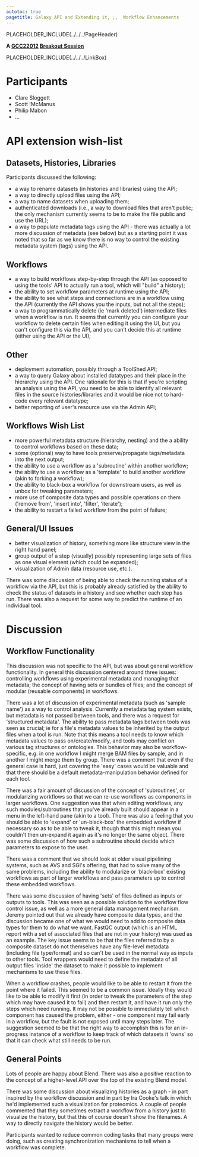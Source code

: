 ```yaml
---
autotoc: true
pagetitle: Galaxy API and Extending it, ;,  Workflow Enhancements
---
```

PLACEHOLDER_INCLUDE(../../../PageHeader)



**A [GCC22012](/Events/GCC2012) [Breakout Session](/Events/GCC2012/Program/Breakouts)**

PLACEHOLDER_INCLUDE(../../../LinkBox) <div class='right'></div>

# Participants
* Clare Sloggett
* Scott !McManus
* Philip Mabon
* ...

# API extension wish-list
## Datasets, Histories, Libraries
Participants discussed the following:

* a way to rename datasets (in histories and libraries) using the API;
* a way to directly upload files using the API;
* a way to name datasets when uploading them;
* authenticated downloads (i.e., a way to download files that aren't public; the only mechanism currently seems to be to make the file public and use the URL);
* a way to populate metadata tags using the API - there was actually a lot more discussion of metadata (see below) but as a starting point it was noted that so far as we know there is no way to control the existing metadata system (tags) using the API.

## Workflows
* a way to build workflows step-by-step through the API (as opposed to using the tools' API to actually run a tool, which will "build" a history);
* the ability to set workflow parameters at runtime using the API;
* the ability to see what steps and connections are in a workflow using the API (currently the API shows you the inputs, but not all the steps);
* a way to programmatically delete (ie 'mark deleted') intermediate files when a workflow is run. It seems that currently you can configure your workflow to delete certain files when editing it using the UI, but you can't configure this via the API, and you can't decide this at runtime (either using the API or the UI);

## Other
* deployment automation, possibly through a ToolShed API;
* a way to query Galaxy about installed datatypes and their place in the hierarchy using the API. One rationale for this is that if you're scripting an analysis using the API, you need to be able to identify all relevant files in the source histories/libraries and it would be nice not to hard-code every relevant datatype;
* better reporting of user's resource use via the Admin API;

## Workflows Wish List
* more powerful metadata structure (hierarchy, nesting) and the a ability to control workflows based on these data;
* some (optional) way to have tools preserve/propagate tags/metadata into the next output;
* the ability to use a workflow as a 'subroutine' within another workflow;
* the ability to use a workflow as a 'template' to build another workflow (akin to forking a workflow);
* the ability to black-box a workflow for downstream users, as well as unbox for tweaking parameters;
* more use of composite data types and possible operations on them ('remove from', 'insert into', 'filter', 'iterate');
* the ability to restart a failed workflow from the point of failure;

## General/UI Issues
* better visualization of history, something more like structure view in the right hand panel;
* group output of a step (visually) possibly representing large sets of files as one visual element (which could be expanded);
* visualization of Admin data (resource use, etc.).

There was some discussion of being able to check the running status of a workflow via the API, but this is probably already satisfied by the ability to check the status of datasets in a history and see whether each step has run. There was also a request for some way to predict the runtime of an individual tool.

# Discussion
## Workflow Functionality
This discussion was not specific to the API, but was about general workflow functionality. In general this discussion centered around three issues: controlling workflows using experimental metadata and managing that metadata; the concept of having sets or bundles of files; and the concept of modular (reusable components) in workflows.

There was a lot of discussion of experimental metadata (such as 'sample name') as a way to control analysis. Currently a metadata tag system exists, but metadata is not passed between tools, and there was a request for 'structured metadata'. The ability to pass metadata tags between tools was seen as crucial; ie for a file's metadata values to be inherited by the output files when a tool is run. Note that this means a tool needs to know which metadata values to pass on/create/modify, and tools may conflict on various tag structures or ontologies. This behavior may also be workflow-specific, e.g. in one workflow I might merge BAM files by sample, and in another I might merge them by group. There was a comment that even if the general case is hard, just covering the 'easy' cases would be valuable and that there should be a default metadata-manipulation behavior defined for each tool.

There was a fair amount of discussion of the concept of 'subroutines', or modularizing workflows so that we can re-use workflows as components in larger workflows. One suggestion was that when editing workflows, any such modules/subroutines that you've already built should appear in a menu in the left-hand pane (akin to a tool). There was also a feeling that you should be able to 'expand' or 'un-black-box' the embedded workflow if necessary so as to be able to tweak it, though that this might mean you couldn't then un-expand it again as it's no longer the same object. There was some discussion of how such a subroutine should decide which parameters to expose to the user.

There was a comment that we should look at older visual pipelining systems, such as AVS and SGI's offering, that had to solve many of the same problems, including the ability to modularize or 'black-box' existing workflows as part of larger workflows and pass parameters up to control these embedded workflows.

There was some discussion of having 'sets' of files defined as inputs or outputs to tools. This was seen as a possible solution to the workflow flow control issue, as well as a more general data management mechanism. Jeremy pointed out that we already have composite data types, and the discussion became one of what we would need to add to composite data types for them to do what we want. FastQC output (which is an HTML report with a set of associated files that are not in your history) was used as an example. The key issue seems to be that the files referred to by a composite dataset do not themselves have any file-level metadata (including file type/format) and so can't be used in the normal way as inputs to other tools. Tool wrappers would need to define the metadata of all output files 'inside' the dataset to make it possible to implement mechanisms to use these files.

When a workflow crashes, people would like to be able to restart it from the point where it failed. This seemed to be a common issue. Ideally they would like to be able to modify it first (in order to tweak the parameters of the step which may have caused it to fail) and then restart it, and have it run only the steps which need running. It may not be possible to immediately tell which component has caused the problem, either - one component may fail early in a workflow, but the fault is not exposed until many steps later. The suggestion seemed to be that the right way to accomplish this is for an in-progress instance of a workflow to keep track of which datasets it 'owns' so that it can check what still needs to be run.

## General Points
Lots of people are happy about Blend. There was also a positive reaction to the concept of a higher-level API over the top of the existing Blend model.

There was some discussion about visualizing histories as a graph - in part inspired by the workflow discussion and in part by Ira Cooke's talk in which he'd implemented such a visualization for proteomics. A couple of people commented that they sometimes extract a workflow from a history just to visualize the history, but that this of course doesn't show the filenames. A way to directly navigate the history would be better.

Participants wanted to reduce common coding tasks that many groups were doing, such as creating synchronization mechanisms to tell when a workflow was complete.
